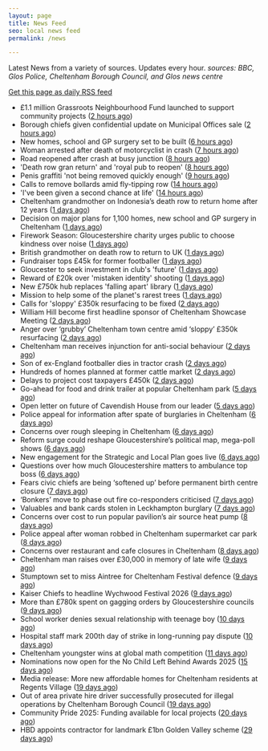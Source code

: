 ```yaml
---
layout: page
title: News Feed
seo: local news feed
permalink: /news

---
```


Latest News from a variety of sources. Updates every hour.
_sources: BBC, Glos Police, Cheltenham Borough Council, and Glos news centre_

[Get this page as daily RSS feed](/daily.rss)

<!-- news_marker starts -->
- £1.1 million Grassroots Neighbourhood Fund launched to support community projects ([2 hours ago](https://gloucesternewscentre.co.uk/1-1-million-grassroots-neighbourhood-fund-launched-to-support-community-projects/))
- Borough chiefs given confidential update on Municipal Offices sale ([2 hours ago](https://gloucesternewscentre.co.uk/borough-chiefs-given-confidential-update-on-municipal-offices-sale/))
- New homes, school and GP surgery set to be built ([6 hours ago](https://www.bbc.com/news/articles/c620kdwn7gko?at_medium=RSS&at_campaign=rss))
- Woman arrested after death of motorcyclist in crash ([7 hours ago](https://www.bbc.com/news/articles/c201435kw29o?at_medium=RSS&at_campaign=rss))
- Road reopened after crash at busy junction ([8 hours ago](https://www.bbc.com/news/articles/cz0x3gen3dzo?at_medium=RSS&at_campaign=rss))
- 'Death row gran return' and 'royal pub to reopen' ([8 hours ago](https://www.bbc.com/news/articles/clykz910pn0o?at_medium=RSS&at_campaign=rss))
- Penis graffiti 'not being removed quickly enough' ([9 hours ago](https://www.bbc.com/news/articles/cd9k28xe89yo?at_medium=RSS&at_campaign=rss))
- Calls to remove bollards amid fly-tipping row ([14 hours ago](https://www.bbc.com/news/articles/ce9d8zgn71jo?at_medium=RSS&at_campaign=rss))
- 'I've been given a second chance at life' ([14 hours ago](https://www.bbc.com/news/articles/ckgkxzn0g22o?at_medium=RSS&at_campaign=rss))
- Cheltenham grandmother on Indonesia’s death row to return home after 12 years ([1 days ago](https://gloucesternewscentre.co.uk/cheltenham-grandmother-on-indonesias-death-row-to-return-home-after-12-years/))
- Decision on major plans for 1,100 homes, new school and GP surgery in Cheltenham ([1 days ago](https://gloucesternewscentre.co.uk/decision-on-major-plans-for-1100-homes-new-school-and-gp-surgery-in-cheltenham/))
- Firework Season: Gloucestershire charity urges public to choose kindness over noise ([1 days ago](https://gloucesternewscentre.co.uk/firework-season-gloucestershire-charity-urges-public-to-choose-kindness-over-noise/))
- British grandmother on death row to return to UK ([1 days ago](https://www.bbc.com/news/articles/cly9jln834wo?at_medium=RSS&at_campaign=rss))
- Fundraiser tops £45k for former footballer ([1 days ago](https://www.bbc.com/news/articles/cly9rn95r20o?at_medium=RSS&at_campaign=rss))
- Gloucester to seek investment in club's 'future' ([1 days ago](https://www.bbc.com/sport/rugby-union/articles/c93xky9xeq6o?at_medium=RSS&at_campaign=rss))
- Reward of £20k over 'mistaken identity' shooting ([1 days ago](https://www.bbc.com/news/articles/cly4e7yr25qo?at_medium=RSS&at_campaign=rss))
- New £750k hub replaces 'falling apart' library ([1 days ago](https://www.bbc.com/news/articles/cdjrdn2pd2do?at_medium=RSS&at_campaign=rss))
- Mission to help some of the planet's rarest trees ([1 days ago](https://www.bbc.com/news/articles/cly1rxzrl60o?at_medium=RSS&at_campaign=rss))
- Calls for 'sloppy' £350k resurfacing to be fixed ([2 days ago](https://www.bbc.com/news/articles/cq6zg56ml9vo?at_medium=RSS&at_campaign=rss))
- William Hill become first headline sponsor of Cheltenham Showcase Meeting ([2 days ago](https://gloucesternewscentre.co.uk/william-hill-become-first-headline-sponsor-of-cheltenham-showcase-meeting/))
- Anger over ‘grubby’ Cheltenham town centre amid ‘sloppy’ £350k resurfacing ([2 days ago](https://gloucesternewscentre.co.uk/anger-over-grubby-cheltenham-town-centre-amid-sloppy-350k-resurfacing/))
- Cheltenham man receives injunction for anti-social behaviour ([2 days ago](https://www.cheltenham.gov.uk/news/article/3060/cheltenham_man_receives_injunction_for_anti-social_behaviour))
- Son of ex-England footballer dies in tractor crash ([2 days ago](https://www.bbc.com/news/articles/cly949187xeo?at_medium=RSS&at_campaign=rss))
- Hundreds of homes planned at former cattle market ([2 days ago](https://www.bbc.com/news/articles/c2lp1lzrznyo?at_medium=RSS&at_campaign=rss))
- Delays to project cost taxpayers £450k ([2 days ago](https://www.bbc.com/news/articles/c9q1jyplr39o?at_medium=RSS&at_campaign=rss))
- Go-ahead for food and drink trailer at popular Cheltenham park ([5 days ago](https://gloucesternewscentre.co.uk/go-ahead-for-food-and-drink-trailer-at-popular-cheltenham-park/))
- Open letter on future of Cavendish House from our leader ([5 days ago](https://www.cheltenham.gov.uk/news/article/3058/open_letter_on_future_of_cavendish_house_from_our_leader))
- Police appeal for information after spate of burglaries in Cheltenham ([6 days ago](https://gloucesternewscentre.co.uk/police-appeal-for-information-after-spate-of-burglaries-in-cheltenham-2/))
- Concerns over rough sleeping in Cheltenham ([6 days ago](https://gloucesternewscentre.co.uk/concerns-over-rough-sleeping-in-cheltenham/))
- Reform surge could reshape Gloucestershire’s political map, mega-poll shows ([6 days ago](https://gloucesternewscentre.co.uk/reform-surge-could-reshape-gloucestershires-political-map-mega-poll-shows/))
- New engagement for the Strategic and Local Plan goes live ([6 days ago](https://www.cheltenham.gov.uk/news/article/3059/new_engagement_for_the_strategic_and_local_plan_goes_live))
- Questions over how much Gloucestershire matters to ambulance top boss ([6 days ago](https://gloucesternewscentre.co.uk/questions-over-how-much-gloucestershire-matters-to-ambulance-top-boss/))
- Fears civic chiefs are being ‘softened up’ before permanent birth centre closure ([7 days ago](https://gloucesternewscentre.co.uk/fears-civic-chiefs-are-being-softened-up-before-permanent-birth-centre-closure/))
- ‘Bonkers’ move to phase out fire co-responders criticised ([7 days ago](https://gloucesternewscentre.co.uk/bonkers-move-to-phase-out-fire-co-responders-criticised/))
- Valuables and bank cards stolen in Leckhampton burglary ([7 days ago](https://gloucesternewscentre.co.uk/valuables-and-bank-cards-stolen-in-leckhampton-burglary/))
- Concerns over cost to run popular pavilion’s air source heat pump ([8 days ago](https://gloucesternewscentre.co.uk/concerns-over-cost-to-run-popular-pavilions-air-source-heat-pump/))
- Police appeal after woman robbed in Cheltenham supermarket car park ([8 days ago](https://gloucesternewscentre.co.uk/police-appeal-after-woman-robbed-in-cheltenham-supermarket-car-park/))
- Concerns over restaurant and cafe closures in Cheltenham ([8 days ago](https://gloucesternewscentre.co.uk/concerns-over-restaurant-and-cafe-closures-in-cheltenham/))
- Cheltenham man raises over £30,000 in memory of late wife ([9 days ago](https://gloucesternewscentre.co.uk/cheltenham-man-raises-over-30000-in-memory-of-late-wife/))
- Stumptown set to miss Aintree for Cheltenham Festival defence ([9 days ago](https://gloucesternewscentre.co.uk/stumptown-set-to-miss-aintree-for-cheltenham-festival-defence/))
- Kaiser Chiefs to headline Wychwood Festival 2026 ([9 days ago](https://gloucesternewscentre.co.uk/kaiser-chiefs-to-headline-wychwood-festival-2026/))
- More than £780k spent on gagging orders by Gloucestershire councils ([9 days ago](https://gloucesternewscentre.co.uk/more-than-780k-spent-on-gagging-orders-by-gloucestershire-councils/))
- School worker denies sexual relationship with teenage boy ([10 days ago](https://gloucesternewscentre.co.uk/school-worker-denies-sexual-relationship-with-teenage-boy/))
- Hospital staff mark 200th day of strike in long-running pay dispute ([10 days ago](https://gloucesternewscentre.co.uk/hospital-staff-mark-200th-day-of-strike-in-long-running-pay-dispute/))
- Cheltenham youngster wins at global math competition ([11 days ago](https://gloucesternewscentre.co.uk/cheltenham-youngster-wins-at-global-math-competition/))
- Nominations now open for the No Child Left Behind Awards 2025 ([15 days ago](https://www.cheltenham.gov.uk/news/article/3057/nominations_now_open_for_the_no_child_left_behind_awards_2025))
- Media release: More new affordable homes for Cheltenham residents at Regents Village ([19 days ago](https://www.cheltenham.gov.uk/news/article/3055/media_release_more_new_affordable_homes_for_cheltenham_residents_at_regents_village))
- Out of area private hire driver successfully prosecuted for illegal operations by Cheltenham Borough Council ([19 days ago](https://www.cheltenham.gov.uk/news/article/3054/out_of_area_private_hire_driver_successfully_prosecuted_for_illegal_operations_by_cheltenham_borough_council))
- Community Pride 2025: Funding available for local projects ([20 days ago](https://www.cheltenham.gov.uk/news/article/3053/community_pride_2025_funding_available_for_local_projects))
- HBD appoints contractor for landmark £1bn Golden Valley scheme ([29 days ago](https://www.cheltenham.gov.uk/news/article/3052/hbd_appoints_contractor_for_landmark_1bn_golden_valley_scheme))

<!-- news_marker ends -->
